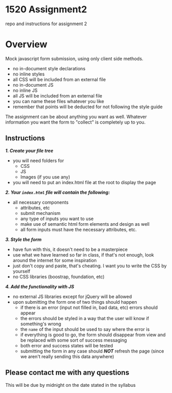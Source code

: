 # 1520 Assignment2
repo and instructions for assignment 2

# Overview

Mock javascript form submission, using only client side methods.
- no in-document style declarations
- no inline styles
- all CSS will be included from an external file
- no in-document JS
- no inline JS
- all JS will be included from an external file
- you can name these files whatever you like
- remember that points will be deducted for not following the style guide

The assignment can be about anything you want as well. Whatever information you want the form to "collect" is completely up to you.

## Instructions

***1. Create your file tree***
 - you will need folders for
   - CSS
   - JS
   - Images (if you use any)
 - you will need to put an index.html file at the root to display the page
 
***2. Your `index.html` file will contain the following:***
 - all necessary components
   - attributes, etc
   - submit mechanism
   - any type of inputs you want to use
   - make use of semantic html form elements and design as well
   - all form inputs must have the necessary attributes, etc.
   
***3. Style the form***
 - have fun with this, it doesn't need to be a masterpiece
 - use what we have learned so far in class, if that's not enough, look around the internet for some inspiration
 - just don't copy and paste, that's cheating. I want you to write the CSS by yourself
 - no CSS libraries (boostrap, foundation, etc)
 
***4. Add the functionality with JS***
 - no external JS libraries except for jQuery will be allowed
 - upon submitting the form one of two things should happen
    - if there is an error (input not filled in, bad data, etc) errors should appear
    - the errors should be styled in a way that the user will know if something's wrong
    - the `name` of the input should be used to say where the error is
    - if everything is good to go, the form should disappear from view and be replaced with some sort of success messaging
    - both error and success states will be tested
    - submitting the form in any case should ***NOT*** refresh the page (since we aren't really sending this data anywhere)
        
 ## Please contact me with any questions
 
 This will be due by midnight on the date stated in the syllabus